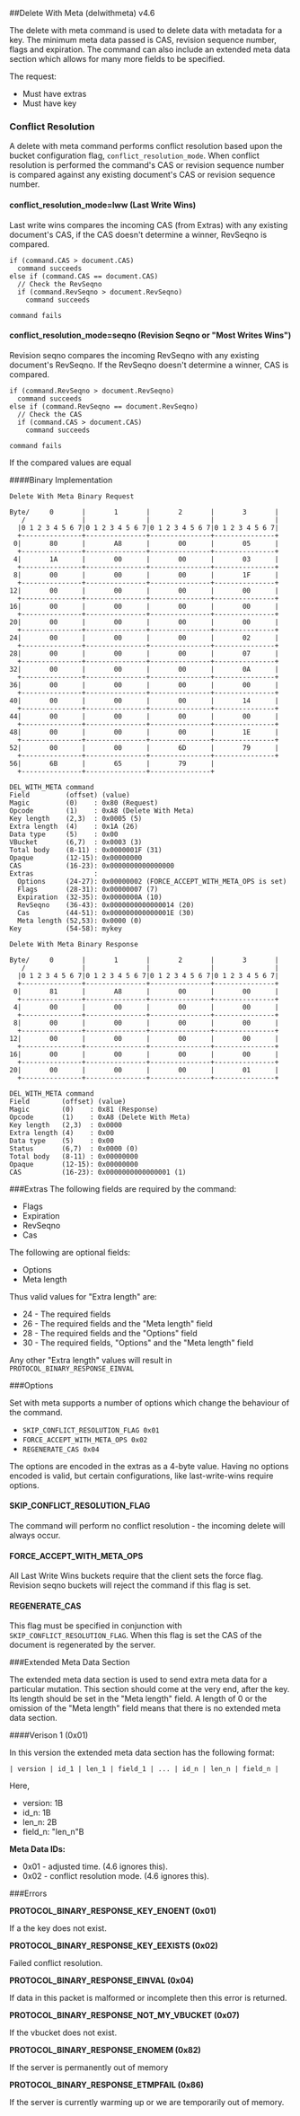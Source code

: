 
##Delete With Meta (delwithmeta) v4.6

The delete with meta command is used to delete data with metadata for a key. The
minimum meta data passed is CAS, revision sequence number, flags and expiration.
The command can also include an extended meta data section which allows for many
more fields to be specified.

The request:

* Must have extras
* Must have key

### Conflict Resolution

A delete with meta command performs conflict resolution based upon the bucket
configuration flag, `conflict_resolution_mode`. When conflict resolution is
performed the command's CAS or revision sequence number is compared against any
existing document's CAS or revision sequence number.

#### conflict_resolution_mode=lww (Last Write Wins)

Last write wins compares the incoming CAS (from Extras) with any existing
document's CAS, if the CAS doesn't determine a winner, RevSeqno is compared.

```
if (command.CAS > document.CAS)
  command succeeds
else if (command.CAS == document.CAS)
  // Check the RevSeqno
  if (command.RevSeqno > document.RevSeqno)
    command succeeds

command fails
```

#### conflict_resolution_mode=seqno (Revision Seqno or "Most Writes Wins")

Revision seqno compares the incoming RevSeqno with any existing document's
RevSeqno. If the RevSeqno doesn't determine a winner, CAS is compared.

```
if (command.RevSeqno > document.RevSeqno)
  command succeeds
else if (command.RevSeqno == document.RevSeqno)
  // Check the CAS
  if (command.CAS > document.CAS)
    command succeeds

command fails
```

If the compared values are equal


####Binary Implementation

    Delete With Meta Binary Request

    Byte/     0       |       1       |       2       |       3       |
       /              |               |               |               |
      |0 1 2 3 4 5 6 7|0 1 2 3 4 5 6 7|0 1 2 3 4 5 6 7|0 1 2 3 4 5 6 7|
      +---------------+---------------+---------------+---------------+
     0|       80      |       A8      |       00      |       05      |
      +---------------+---------------+---------------+---------------+
     4|       1A      |       00      |       00      |       03      |
      +---------------+---------------+---------------+---------------+
     8|       00      |       00      |       00      |       1F      |
      +---------------+---------------+---------------+---------------+
    12|       00      |       00      |       00      |       00      |
      +---------------+---------------+---------------+---------------+
    16|       00      |       00      |       00      |       00      |
      +---------------+---------------+---------------+---------------+
    20|       00      |       00      |       00      |       00      |
      +---------------+---------------+---------------+---------------+
    24|       00      |       00      |       00      |       02      |
      +---------------+---------------+---------------+---------------+
    28|       00      |       00      |       00      |       07      |
      +---------------+---------------+---------------+---------------+
    32|       00      |       00      |       00      |       0A      |
      +---------------+---------------+---------------+---------------+
    36|       00      |       00      |       00      |       00      |
      +---------------+---------------+---------------+---------------+
    40|       00      |       00      |       00      |       14      |
      +---------------+---------------+---------------+---------------+
    44|       00      |       00      |       00      |       00      |
      +---------------+---------------+---------------+---------------+
    48|       00      |       00      |       00      |       1E      |
      +---------------+---------------+---------------+---------------+
    52|       00      |       00      |       6D      |       79      |
      +---------------+---------------+---------------+---------------+
    56|       6B      |       65      |       79      |
      +---------------+---------------+---------------+

    DEL_WITH_META command
    Field         (offset) (value)
    Magic         (0)    : 0x80 (Request)
    Opcode        (1)    : 0xA8 (Delete With Meta)
    Key length    (2,3)  : 0x0005 (5)
    Extra length  (4)    : 0x1A (26)
    Data type     (5)    : 0x00
    VBucket       (6,7)  : 0x0003 (3)
    Total body    (8-11) : 0x0000001F (31)
    Opaque        (12-15): 0x00000000
    CAS           (16-23): 0x0000000000000000
    Extras               :
      Options     (24-27): 0x00000002 (FORCE_ACCEPT_WITH_META_OPS is set)
      Flags       (28-31): 0x00000007 (7)
      Expiration  (32-35): 0x0000000A (10)
      RevSeqno    (36-43): 0x0000000000000014 (20)
      Cas         (44-51): 0x000000000000001E (30)
      Meta length (52,53): 0x0000 (0)
    Key           (54-58): mykey

    Delete With Meta Binary Response

    Byte/     0       |       1       |       2       |       3       |
       /              |               |               |               |
      |0 1 2 3 4 5 6 7|0 1 2 3 4 5 6 7|0 1 2 3 4 5 6 7|0 1 2 3 4 5 6 7|
      +---------------+---------------+---------------+---------------+
     0|       81      |       A8      |       00      |       00      |
      +---------------+---------------+---------------+---------------+
     4|       00      |       00      |       00      |       00      |
      +---------------+---------------+---------------+---------------+
     8|       00      |       00      |       00      |       00      |
      +---------------+---------------+---------------+---------------+
    12|       00      |       00      |       00      |       00      |
      +---------------+---------------+---------------+---------------+
    16|       00      |       00      |       00      |       00      |
      +---------------+---------------+---------------+---------------+
    20|       00      |       00      |       00      |       01      |
      +---------------+---------------+---------------+---------------+

    DEL_WITH_META command
    Field        (offset) (value)
    Magic        (0)    : 0x81 (Response)
    Opcode       (1)    : 0xA8 (Delete With Meta)
    Key length   (2,3)  : 0x0000
    Extra length (4)    : 0x00
    Data type    (5)    : 0x00
    Status       (6,7)  : 0x0000 (0)
    Total body   (8-11) : 0x00000000
    Opaque       (12-15): 0x00000000
    CAS          (16-23): 0x0000000000000001 (1)

###Extras
The following fields are required by the command:
* Flags
* Expiration
* RevSeqno
* Cas

The following are optional fields:
* Options
* Meta length

Thus valid values for "Extra length" are:

* 24 - The required fields
* 26 - The required fields and the "Meta length" field
* 28 - The required fields and the "Options" field
* 30 - The required fields, "Options" and the "Meta length" field

Any other "Extra length" values will result in `PROTOCOL_BINARY_RESPONSE_EINVAL`

###Options

Set with meta supports a number of options which change the behaviour of the
command.

* `SKIP_CONFLICT_RESOLUTION_FLAG 0x01`
* `FORCE_ACCEPT_WITH_META_OPS 0x02`
* `REGENERATE_CAS 0x04`

The options are encoded in the extras as a 4-byte value. Having no options
encoded is valid, but certain configurations, like last-write-wins require
options.

#### SKIP_CONFLICT_RESOLUTION_FLAG

The command will perform no conflict resolution - the incoming delete will
always occur.

#### FORCE_ACCEPT_WITH_META_OPS

All Last Write Wins buckets require that the client sets the force flag.
Revision seqno buckets will reject the command if this flag is set.

#### REGENERATE_CAS

This flag must be specified in conjunction with `SKIP_CONFLICT_RESOLUTION_FLAG`.
When this flag is set the CAS of the document is regenerated by the server.

###Extended Meta Data Section

The extended meta data section is used to send extra meta data for a particular
mutation. This section should come at the very end, after the key. Its length
should be set in the "Meta length" field. A length of 0 or the omission of the
"Meta length" field means that there is no extended meta data section.

####Verison 1 (0x01)

In this version the extended meta data section has the following format:

    | version | id_1 | len_1 | field_1 | ... | id_n | len_n | field_n |

Here,
* version: 1B
* id_n: 1B
* len_n: 2B
* field_n: "len_n"B

**Meta Data IDs:**

* 0x01 - adjusted time. (4.6 ignores this).
* 0x02 - conflict resolution mode. (4.6 ignores this).

###Errors

**PROTOCOL_BINARY_RESPONSE_KEY_ENOENT (0x01)**

If a the key does not exist.

**PROTOCOL_BINARY_RESPONSE_KEY_EEXISTS (0x02)**

Failed conflict resolution.

**PROTOCOL_BINARY_RESPONSE_EINVAL (0x04)**

If data in this packet is malformed or incomplete then this error is returned.

**PROTOCOL_BINARY_RESPONSE_NOT_MY_VBUCKET (0x07)**

If the vbucket does not exist.

**PROTOCOL_BINARY_RESPONSE_ENOMEM (0x82)**

If the server is permanently out of memory

**PROTOCOL_BINARY_RESPONSE_ETMPFAIL (0x86)**

If the server is currently warming up or we are temporarily out of memory.
